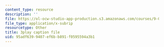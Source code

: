 ```yaml
---
content_type: resource
description: ''
file: https://ol-ocw-studio-app-production.s3.amazonaws.com/courses/9-00-introduction-to-psychology-fall-2004/95adf6399407ef6bb891f0595594a3b1_10489.srt
file_type: application/x-subrip
resourcetype: Other
title: 3play caption file
uid: 95adf639-9407-ef6b-b891-f0595594a3b1
---
```

